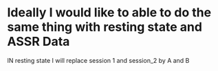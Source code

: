 #  Ideally I would like to able to do the same thing with resting state and  ASSR Data

IN resting state I will replace session 1 and session_2 by A and B 